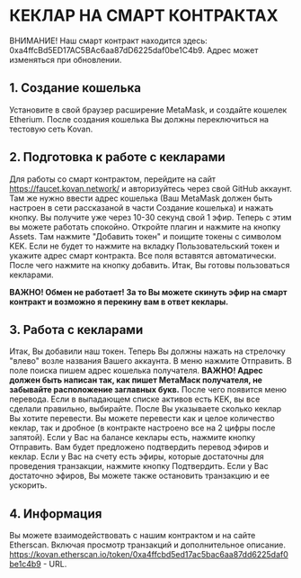 # КЕКЛАР НА СМАРТ КОНТРАКТАХ
ВНИМАНИЕ! Наш смарт контракт находится здесь: 0xa4ffcBd5ED17AC5BAc6aa87dD6225daf0be1C4b9. Адрес может изменяться при обновлении.

## 1. Создание кошелька
Установите в свой браузер расширение MetaMask, и создайте кошелек Etherium.
После создания кошелька Вы должны переключиться на тестовую сеть Kovan.

## 2. Подготовка к работе с кекларами
Для работы со смарт контрактом, перейдите на сайт https://faucet.kovan.network/ и авторизуйтесь через свой GitHub аккаунт.
Там же нужно ввести адрес кошелька (Ваш MetaMask должен быть настроен в сети рассказаной в части Создание кошелька) и нажать кнопку.
Вы получите уже через 10-30 секунд свой 1 эфир. Теперь с этим вы можете работать спокойно.
Откройте плагин и нажмите на кнопку Assets.
Там нажмите "Добавить токен" и поищите токены с символом KEK. Если не будет то нажмите на вкладку Пользовательский токен и укажите адрес смарт контракта.
Все поля вставятся автоматически. После чего нажмите на кнопку добавить.
Итак, Вы готовы пользоваться кекларами.

**ВАЖНО! Обмен не работает! За то Вы можете скинуть эфир на смарт контракт и возможно я перекину вам в ответ кеклары.**

## 3. Работа с кекларами
Итак, Вы добавили наш токен. Теперь Вы должны нажать на стрелочку "влево" возле названия Вашего аккаунта. В меню нажмите Отправить. В поле поиска пишем адрес кошелька получателя. **ВАЖНО! Адрес должен быть написан так, как пишет МетаМаск получателя, не забывайте расположение заглавных букв.** После чего появится меню перевода. Если в выпадающем списке активов есть KEK, вы все сделали правильно, выбирайте. После Вы указываете сколько кеклар Вы хотите перевести. Вы можете перевести как и целое количество кеклар, так и дробное (в контракте настроено все на 2 цифры после запятой). Если у Вас на балансе кеклары есть, нажмите кнопку Отправить. Вам будет предложено подтвердить перевод эфиров и кеклар. Если у Вас на счету есть эфиры, которые достаточны для проведения транзакции, нажмите кнопку Подтвердить. Если у Вас достаточно эфиров, Вы можете также остановить транзакцию и ее ускорить.

## 4. Информация
Вы можете взаимодействовать с нашим контрактом и на сайте Etherscan. Включая просмотр транзакций и дополнительное описание. https://kovan.etherscan.io/token/0xa4ffcbd5ed17ac5bac6aa87dd6225daf0be1c4b9 - URL.

